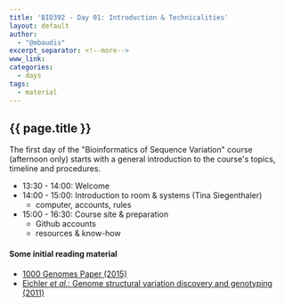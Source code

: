 ```yaml
---
title: 'BIO392 - Day 01: Introduction & Technicalities'
layout: default
author:
  - "@mbaudis"
excerpt_separator: <!--more-->
www_link:
categories:
  - days
tags:
  - material
---
```


## {{ page.title }}

The first day of the "Bioinformatics of Sequence Variation" course (afternoon only)
starts with a general introduction to the course's topics, timeline and
procedures.

<!--more-->

* 13:30 - 14:00: Welcome
* 14:00 - 15:00: Introduction to room & systems (Tina Siegenthaler)
    - computer, accounts, rules
* 15:00 - 16:30: Course site & preparation
    - Github accounts
    - resources & know-how
    
#### Some initial reading material

* [1000 Genomes Paper (2015)](https://internal.baudisgroup.org/assets/articles_and_presentations/2015-10-01___1000-Genomes-Consortium__A-global-reference-for-human-genetic-variation__Nature.pdf)
* [Eichler _et al._: Genome structural variation discovery and genotyping (2011)](https://internal.baudisgroup.org/assets/articles_and_presentations/2011-05-12___Eichler_et_al__Review_structural_variations_arrays__NatRevGen.pdf)

